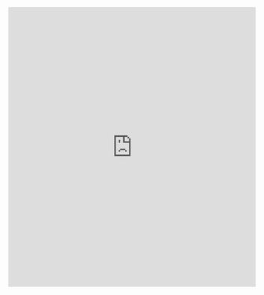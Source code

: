 <p><iframe allowfullscreen width="100%" height="569" class="google-slides-iframe" frameborder="0" scrolling="no" src="https://docs.google.com/presentation/d/e/2PACX-1vScDnZm6lb92ijCRWjwsGyKdkqZv3O7mmLzhMBeTkddAlaoGy2AjBJ89nfsUta47SO1V_hGEDZ_SBEI/embed?start=false&amp;loop=false&amp;delayms=3000"></iframe></p>